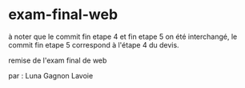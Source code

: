 # exam-final-web

à noter que le commit fin etape 4 et fin etape 5 on été interchangé, le commit fin etape 5 correspond à l'étape 4 du devis.



remise de l'exam final de web

par : Luna  Gagnon Lavoie

